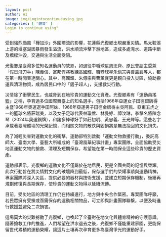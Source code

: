 ```yaml
---
layout: post
author: AI
image: img/Logintocontinueusing.jpg
categories: [ '體育' ]
Login to continue using"
---
```

受到強烈颱風「樺加沙」外圍環流的影響，花蓮縣光復鄉出現嚴重災情。馬太鞍溪上游的堰塞湖因暴雨發生溢流，洪水順流沖擊下游地區，造成多處淹水、道路中斷及橋樑沖毀，交通與生活全面受阻。  

光復鄉是臺灣多位知名運動員的故鄉，如退役中職球星周思齊、原民會副主委兼「假日飛刀手」陳義信、富邦悍將教練高國輝、職籃球星朱億宗與曹薰襄等人，都在第一時間表達關心。其中，高國輝、朱億宗與曹薰襄更是親自投入災區，協助搬運與清理物資，成為居民口中的「鏟子超人」，支援救災行動。  

災情除了衝擊民生，也威脅到在地珍貴的運動文化資產。光復鄉素有「運動員搖籃」之稱，孕育過多位國際舞臺上的知名選手，包括1966年亞運女子田徑銀牌得主暨1968年奧運選手田阿妹、1966年亞運男子田徑金牌得主吳阿民、亞東五虎之一的籃球名將莊瑞美，以及女子足球代表林瓊鶯、林曼婷、譚汶琳，拳擊名將陳念琴（2024年奧運銅牌），和諸多棒球好手如莊初明、黃忠義、王光輝等。這些名字承載著臺灣體壇的光榮記憶，而相關文物的散佚與毀損將是無法挽回的文化損失。  

為了減輕災害對運動文化的衝擊，運動部特別啟動「運動文物救援行動」，委託高師大、臺南大學、臺藝大所組成的「臺灣風華紀事計畫」專案團隊，全面協助受災地區運動文物的搶救、清理及短期保存，希望能在第一時間保全這些珍貴的歷史資產。  

運動部表示，光復鄉的運動文化不僅屬於在地居民，更是全國共同的記憶與榮耀。此次行動旨在將災情對文化的破壞降到最低，保存選手們的榮耀事蹟與運動精神。專案團隊將深入災區，提供必要的器材與技術支援，並建立短期保存機制，後續再規劃修復與長期保存，使珍貴的運動文物得以延續流傳。  

目前，受災地區的清理工作仍在持續進行，地方與中央合作緊密。專案團隊呼籲，若民眾擁有受損或亟需保存的運動相關物品，可立即與計畫團隊聯繫，以便及時進行救援並避免二次損害。  

這場莫大的災難撼動了光復鄉，也喚起了全臺對在地文化與體育精神的守護意識。隨著搶救工作的推進，人們希望在洪水退去之後，光復鄉不僅能重建家園，更能保留世代累積的運動榮耀，讓這片土壤再次孕育更多為臺灣爭光的運動好手。  
